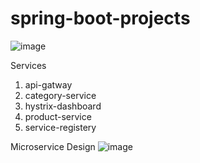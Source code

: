 # spring-boot-projects
![image](https://user-images.githubusercontent.com/31669348/188283469-f8d9eab5-ad1a-4855-92d4-b10e68d501d8.png)

Services
1. api-gatway
2. category-service
3. hystrix-dashboard
4. product-service
5. service-registery 

Microservice Design
![image](https://user-images.githubusercontent.com/31669348/188284116-9cf0298a-3dde-4b36-9197-55180700aefc.png)
